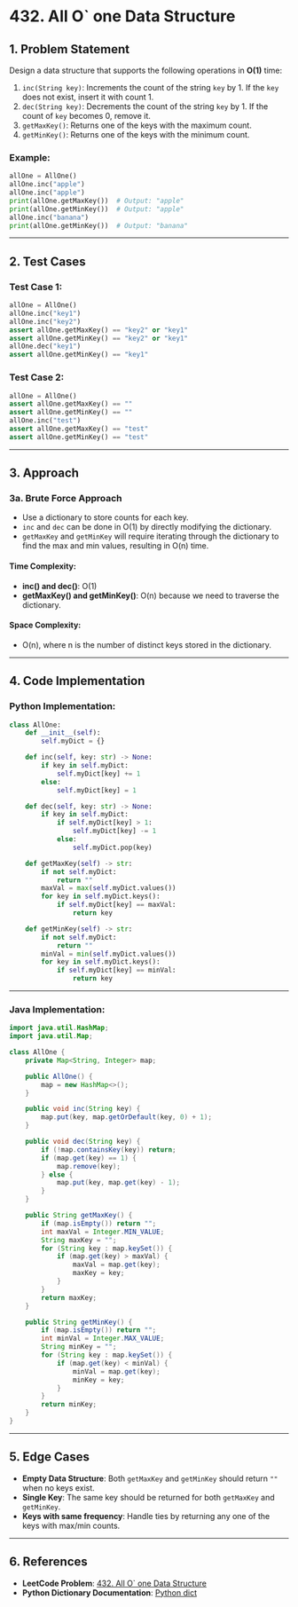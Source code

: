 # 432. All O` one Data Structure

## 1. Problem Statement

Design a data structure that supports the following operations in **O(1)** time:
1. `inc(String key)`: Increments the count of the string `key` by 1. If the `key` does not exist, insert it with count 1.
2. `dec(String key)`: Decrements the count of the string `key` by 1. If the count of `key` becomes 0, remove it.
3. `getMaxKey()`: Returns one of the keys with the maximum count.
4. `getMinKey()`: Returns one of the keys with the minimum count.

### Example:
```python
allOne = AllOne()
allOne.inc("apple")
allOne.inc("apple")
print(allOne.getMaxKey())  # Output: "apple"
print(allOne.getMinKey())  # Output: "apple"
allOne.inc("banana")
print(allOne.getMinKey())  # Output: "banana"
```

---

## 2. Test Cases

### Test Case 1:
```python
allOne = AllOne()
allOne.inc("key1")
allOne.inc("key2")
assert allOne.getMaxKey() == "key2" or "key1"
assert allOne.getMinKey() == "key2" or "key1"
allOne.dec("key1")
assert allOne.getMinKey() == "key1"
```

### Test Case 2:
```python
allOne = AllOne()
assert allOne.getMaxKey() == ""
assert allOne.getMinKey() == ""
allOne.inc("test")
assert allOne.getMaxKey() == "test"
assert allOne.getMinKey() == "test"
```

---

## 3. Approach

### 3a. Brute Force Approach
- Use a dictionary to store counts for each key.
- `inc` and `dec` can be done in O(1) by directly modifying the dictionary.
- `getMaxKey` and `getMinKey` will require iterating through the dictionary to find the max and min values, resulting in O(n) time.

#### Time Complexity:
- **inc() and dec()**: O(1)
- **getMaxKey() and getMinKey()**: O(n) because we need to traverse the dictionary.

#### Space Complexity:
- O(n), where n is the number of distinct keys stored in the dictionary.

---

## 4. Code Implementation

### Python Implementation:
```python
class AllOne:
    def __init__(self):
        self.myDict = {}

    def inc(self, key: str) -> None:
        if key in self.myDict:
            self.myDict[key] += 1
        else:
            self.myDict[key] = 1

    def dec(self, key: str) -> None:
        if key in self.myDict:
            if self.myDict[key] > 1:
                self.myDict[key] -= 1
            else:
                self.myDict.pop(key)

    def getMaxKey(self) -> str:
        if not self.myDict:
            return ""
        maxVal = max(self.myDict.values())
        for key in self.myDict.keys():
            if self.myDict[key] == maxVal:
                return key

    def getMinKey(self) -> str:
        if not self.myDict:
            return ""
        minVal = min(self.myDict.values())
        for key in self.myDict.keys():
            if self.myDict[key] == minVal:
                return key
```

---

### Java Implementation:
```java
import java.util.HashMap;
import java.util.Map;

class AllOne {
    private Map<String, Integer> map;

    public AllOne() {
        map = new HashMap<>();
    }

    public void inc(String key) {
        map.put(key, map.getOrDefault(key, 0) + 1);
    }

    public void dec(String key) {
        if (!map.containsKey(key)) return;
        if (map.get(key) == 1) {
            map.remove(key);
        } else {
            map.put(key, map.get(key) - 1);
        }
    }

    public String getMaxKey() {
        if (map.isEmpty()) return "";
        int maxVal = Integer.MIN_VALUE;
        String maxKey = "";
        for (String key : map.keySet()) {
            if (map.get(key) > maxVal) {
                maxVal = map.get(key);
                maxKey = key;
            }
        }
        return maxKey;
    }

    public String getMinKey() {
        if (map.isEmpty()) return "";
        int minVal = Integer.MAX_VALUE;
        String minKey = "";
        for (String key : map.keySet()) {
            if (map.get(key) < minVal) {
                minVal = map.get(key);
                minKey = key;
            }
        }
        return minKey;
    }
}
```

---

## 5. Edge Cases
- **Empty Data Structure**: Both `getMaxKey` and `getMinKey` should return `""` when no keys exist.
- **Single Key**: The same key should be returned for both `getMaxKey` and `getMinKey`.
- **Keys with same frequency**: Handle ties by returning any one of the keys with max/min counts.

---

## 6. References
- **LeetCode Problem**: [432. All O` one Data Structure](https://leetcode.com/problems/all-oone-data-structure/)
- **Python Dictionary Documentation**: [Python dict](https://docs.python.org/3/library/stdtypes.html#typesmapping)
